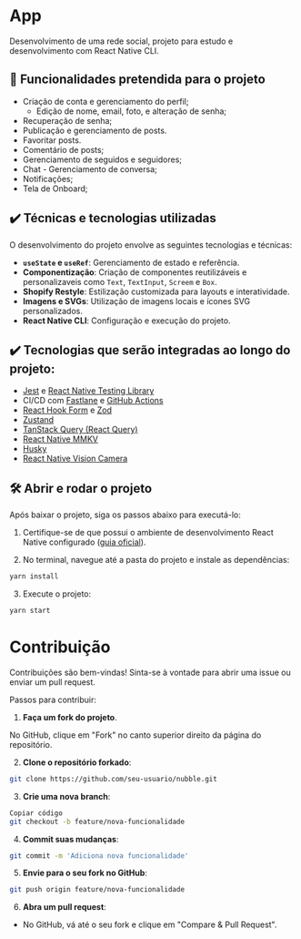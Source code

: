 # App

Desenvolvimento de uma rede social, projeto para estudo e desenvolvimento com React Native CLI.

## 🔨 Funcionalidades pretendida para o projeto

- Criação de conta e gerenciamento do perfil;
  - Edição de nome, email, foto, e alteração de senha;
- Recuperação de senha;
- Publicação e gerenciamento de posts.
- Favoritar posts.
- Comentário de posts;
- Gerenciamento de seguidos e seguidores;
- Chat - Gerenciamento de conversa;
- Notificações;
- Tela de Onboard;

## ✔️ Técnicas e tecnologias utilizadas

O desenvolvimento do projeto envolve as seguintes tecnologias e técnicas:

- **`useState` e `useRef`**: Gerenciamento de estado e referência.
- **Componentização**: Criação de componentes reutilizáveis e personalizaveis como `Text`, `TextInput`, `Screem` e `Box`.
- **Shopify Restyle**: Estilização customizada para layouts e interatividade.
- **Imagens e SVGs**: Utilização de imagens locais e ícones SVG personalizados.
- **React Native CLI**: Configuração e execução do projeto.

## ✔️ Tecnologias que serão integradas ao longo do projeto:

- [Jest](https://jestjs.io/) e [React Native Testing Library](https://callstack.github.io/react-native-testing-library/)
- CI/CD com [Fastlane](https://fastlane.tools/) e [GitHub Actions](https://github.com/features/actions)
- [React Hook Form](https://react-hook-form.com/) e [Zod](https://zod.dev/)
- [Zustand](https://zustand.docs.pmnd.rs/getting-started/introduction)
- [TanStack Query (React Query)](https://tanstack.com/query/latest)
- [React Native MMKV](https://github.com/mrousavy/react-native-mmkv)
- [Husky](https://typicode.github.io/husky/)
- [React Native Vision Camera](https://react-native-vision-camera.com/docs/guides)

## 🛠️ Abrir e rodar o projeto

Após baixar o projeto, siga os passos abaixo para executá-lo:

1. Certifique-se de que possui o ambiente de desenvolvimento React Native configurado ([guia oficial](https://reactnative.dev/docs/getting-started-without-a-framework)).

2. No terminal, navegue até a pasta do projeto e instale as dependências:

```bash
yarn install
```

3. Execute o projeto:

```bash
yarn start
```

# Contribuição

Contribuições são bem-vindas! Sinta-se à vontade para abrir uma issue ou enviar um pull request.

Passos para contribuir:

1. **Faça um fork do projeto**.

No GitHub, clique em "Fork" no canto superior direito da página do repositório.

2. **Clone o repositório forkado**:

```bash
git clone https://github.com/seu-usuario/nubble.git
```

3. **Crie uma nova branch**:

```bash
Copiar código
git checkout -b feature/nova-funcionalidade
```

4. **Commit suas mudanças**:

```bash
git commit -m 'Adiciona nova funcionalidade'
```

5. **Envie para o seu fork no GitHub**:

```bash
git push origin feature/nova-funcionalidade
```

6. **Abra um pull request**:

- No GitHub, vá até o seu fork e clique em "Compare & Pull Request".
